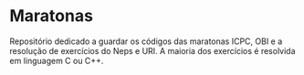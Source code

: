 # Maratonas

Repositório dedicado a guardar os códigos das maratonas ICPC, OBI e a resolução de exercícios do Neps e URI. A maioria dos exercícios é resolvida em linguagem C ou C++.


